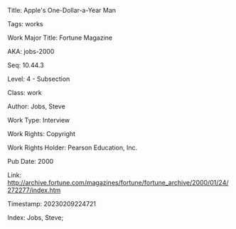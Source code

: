 Title:  Apple's One-Dollar-a-Year Man

Tags:   works

Work Major Title: Fortune Magazine

AKA:    jobs-2000

Seq:    10.44.3

Level:  4 - Subsection

Class:  work

Author: Jobs, Steve

Work Type: Interview

Work Rights: Copyright

Work Rights Holder: Pearson Education, Inc.

Pub Date: 2000

Link:   http://archive.fortune.com/magazines/fortune/fortune_archive/2000/01/24/272277/index.htm

Timestamp: 20230209224721

Index:  Jobs, Steve; 
